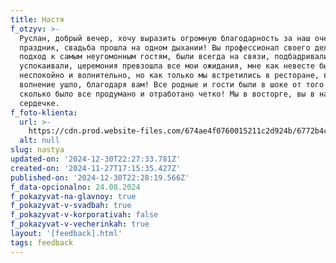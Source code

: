 ```yaml
---
title: Настя
f_otzyv: >-
  Руслан, добрый вечер, хочу выразить огромную благодарность за наш очень важный
  праздник, свадьба прошла на одном дыхании! Вы профессионал своего дела, нашли
  подход к самым неугомонным гостям, были всегда на связи, подбадривали и
  успокаивали, церемония превзошла все мои ожидания, мне как невесте было очень
  неспокойно и волнительно, но как только мы встретились в ресторане, все
  волнение ушло, благодаря вам! Все родные и гости были в шоке от того на
  сколько было все продумано и отработано четко! Мы в восторге, вы в нашем
  сердечке.
f_foto-klienta:
  url: >-
    https://cdn.prod.website-files.com/674ae4f0760015211c2d924b/6772b4cab5154be471f90421_photo_2024-12-29_23-25-17.jpg
  alt: null
slug: nastya
updated-on: '2024-12-30T22:27:33.781Z'
created-on: '2024-11-27T17:15:35.427Z'
published-on: '2024-12-30T22:28:19.566Z'
f_data-opcionalno: 24.08.2024
f_pokazyvat-na-glavnoy: true
f_pokazyvat-v-svadbah: true
f_pokazyvat-v-korporativah: false
f_pokazyvat-v-vecherinkah: true
layout: '[feedback].html'
tags: feedback
---
```



